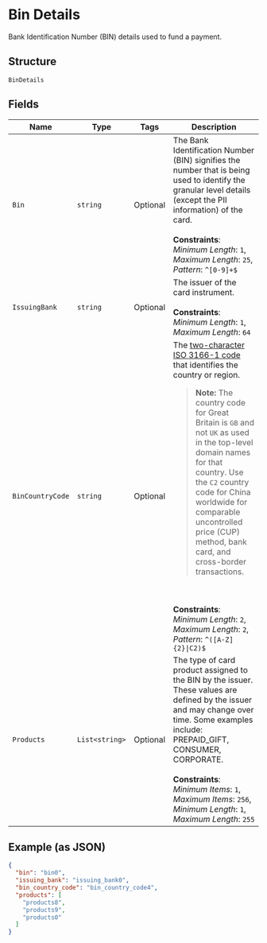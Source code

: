 
# Bin Details

Bank Identification Number (BIN) details used to fund a payment.

## Structure

`BinDetails`

## Fields

| Name | Type | Tags | Description |
|  --- | --- | --- | --- |
| `Bin` | `string` | Optional | The Bank Identification Number (BIN) signifies the number that is being used to identify the granular level details (except the PII information) of the card.<br><br>**Constraints**: *Minimum Length*: `1`, *Maximum Length*: `25`, *Pattern*: `^[0-9]+$` |
| `IssuingBank` | `string` | Optional | The issuer of the card instrument.<br><br>**Constraints**: *Minimum Length*: `1`, *Maximum Length*: `64` |
| `BinCountryCode` | `string` | Optional | The [two-character ISO 3166-1 code](/api/rest/reference/country-codes/) that identifies the country or region.<blockquote><strong>Note:</strong> The country code for Great Britain is <code>GB</code> and not <code>UK</code> as used in the top-level domain names for that country. Use the `C2` country code for China worldwide for comparable uncontrolled price (CUP) method, bank card, and cross-border transactions.</blockquote><br><br>**Constraints**: *Minimum Length*: `2`, *Maximum Length*: `2`, *Pattern*: `^([A-Z]{2}\|C2)$` |
| `Products` | `List<string>` | Optional | The type of card product assigned to the BIN by the issuer. These values are defined by the issuer and may change over time. Some examples include: PREPAID_GIFT, CONSUMER, CORPORATE.<br><br>**Constraints**: *Minimum Items*: `1`, *Maximum Items*: `256`, *Minimum Length*: `1`, *Maximum Length*: `255` |

## Example (as JSON)

```json
{
  "bin": "bin0",
  "issuing_bank": "issuing_bank0",
  "bin_country_code": "bin_country_code4",
  "products": [
    "products8",
    "products9",
    "products0"
  ]
}
```

